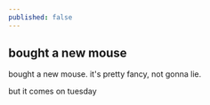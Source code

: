 ```yaml
---
published: false
---
```

## bought a new mouse
bought a new mouse. it's pretty fancy, not gonna lie.

but it comes on tuesday